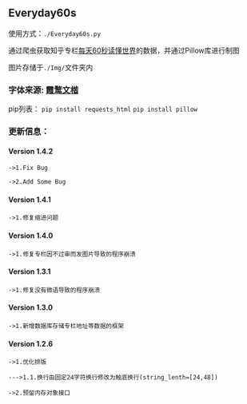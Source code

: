 ## Everyday60s
使用方式：`./Everyday60s.py`

通过爬虫获取知乎专栏[每天60秒读懂世界](https://www.zhihu.com/people/mt36501/posts)的数据，并通过Pillow库进行制图

图片存储于`./Img/`文件夹内

### 字体来源: [霞鹜文楷](https://github.com/lxgw/LxgwWenKai)

pip列表：
`pip install requests_html`
`pip install pillow`

### 更新信息：
#### Version 1.4.2

`->1.Fix Bug`

`->2.Add Some Bug`

#### Version 1.4.1

`->1.修复缩进问题`

#### Version 1.4.0

`->1.修复专栏因不过审而发图片导致的程序崩溃`

#### Version 1.3.1

`->1.修复没有微语导致的程序崩溃`

#### Version 1.3.0

`->1.新增数据库存储专栏地址等数据的框架`

#### Version 1.2.6
`->1.优化排版`

`--->1.1.换行由固定24字符换行修改为触底换行(string_lenth=[24,48])`

`->2.预留内存对象接口`
